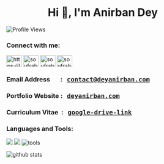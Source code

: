 <h1 align="center">Hi 👋, I'm Anirban Dey</h1>

<p align="left"> <img src="https://komarev.com/ghpvc/?username=soufrabi&label=Profile%20views&color=0e75b6&style=flat" alt="Profile Views" /> </p>


<h3 align="left">Connect with me:</h3>
<p align="left">
<a href="https://linkedin.com/in/anirbandey1/" target="blank"><img align="center" src="https://raw.githubusercontent.com/rahuldkjain/github-profile-readme-generator/master/src/images/icons/Social/linked-in-alt.svg" alt="https://linkedin.com/in/anirbandey1/" height="30" width="40" /></a>
<a href="https://codeforces.com/profile/soufrabi" target="blank"><img align="center" src="https://raw.githubusercontent.com/rahuldkjain/github-profile-readme-generator/master/src/images/icons/Social/codeforces.svg" alt="soufrabi" height="30" width="40" /></a>
<a href="https://www.leetcode.com/soufrabi" target="blank"><img align="center" src="https://raw.githubusercontent.com/rahuldkjain/github-profile-readme-generator/master/src/images/icons/Social/leet-code.svg" alt="soufrabi" height="30" width="40" /></a>
<a href="https://geeksforgeeks.org/user/soufrabi" target="blank"><img align="center" src="https://raw.githubusercontent.com/rahuldkjain/github-profile-readme-generator/master/src/images/icons/Social/geeks-for-geeks.svg" alt="soufrabi" height="30" width="40" /></a>
</p>

<p>
<h3 align="left"> Email Address &nbsp&nbsp&nbsp&nbsp&nbsp&nbsp: &nbsp <span style="font-family:monospace;" > <a href="mailto:contact@deyanirban.com" target="blank">contact@deyanirban.com</a> </span> </h3>
<h3 align="left"> Portfolio Website : &nbsp <span style="font-family:monospace;" > <a href="https://deyanirban.com" target="blank">deyanirban.com</a> </span> </h3>
<h3 align="left"> Curriculum Vitae &nbsp: &nbsp <span style="font-family:monospace;" > <a href="https://drive.google.com/file/d/1pB-GzhBWMxZKjzoJ6vegkLhGcQDj5Amq/view?usp=drive_link" target="blank">google-drive-link</a> </span> </h3>
</p>


### Languages and Tools:

<img src="https://skillicons.dev/icons?i=html,css,js,react,mysql,mongodb" />
<img src="https://skillicons.dev/icons?i=cpp,c,python,latex,java" />
<img src="https://skillicons.dev/icons?i=git,github,linux,docker,vscode" alt="tools" />

<br />

<p style="width: 100%; display: block;"><img src="https://github-readme-stats.vercel.app/api?username=soufrabi&show_icons=true&locale=en" alt="github stats" /></p>
